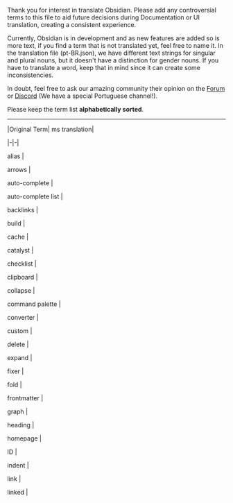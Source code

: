 Thank you for interest in translate Obsidian. Please add any controversial terms to this file to aid future decisions during Documentation or UI translation,  creating a consistent experience.

Currently, Obsidian is in development and as new features are added so is more text, if you find a term that is not translated yet, feel free to name it. In the translation file (pt-BR.json), we have different text strings for singular and plural nouns, but it doesn't have a distinction for gender nouns. If you have to translate a word, keep that in mind since it can create some inconsistencies.

In doubt, feel free to ask our amazing community their opinion on the [Forum](https://forum.obsidian.md/) or [Discord](https://discord.gg/veuWUTm) (We have a special Portuguese channel!). 

Please keep the term list **alphabetically sorted**.

---

|Original Term| ms translation|

|-|-|

alias | 

arrows | 

auto-complete | 

auto-complete list | 

backlinks | 

build | 

cache | 

catalyst | 

checklist | 

clipboard | 

collapse | 

command palette | 

converter | 

custom | 

delete | 

expand | 

fixer | 

fold | 

frontmatter | 

graph | 

heading | 

homepage | 

ID | 

indent | 

link | 

linked |
